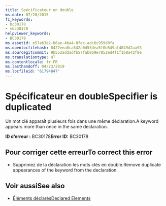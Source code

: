 ```yaml
---
title: Spécificateur en double
ms.date: 07/20/2015
f1_keywords:
- bc30178
- vbc30178
helpviewer_keywords:
- BC30178
ms.assetid: e57a63e2-b6ae-4ba4-8fec-adc6c959d8fa
ms.openlocfilehash: 8427eea8ca542a0d53dea5f0b549af4849d2aa93
ms.sourcegitcommit: 9b552addadfb57fab0b9e7852ed4f1f1b8a42f8e
ms.translationtype: HT
ms.contentlocale: fr-FR
ms.lasthandoff: 04/23/2019
ms.locfileid: "61794847"
---
```

# <a name="specifier-is-duplicated"></a><span data-ttu-id="4c2e2-102">Spécificateur en double</span><span class="sxs-lookup"><span data-stu-id="4c2e2-102">Specifier is duplicated</span></span>
<span data-ttu-id="4c2e2-103">Un mot clé apparaît plusieurs fois dans une même déclaration.</span><span class="sxs-lookup"><span data-stu-id="4c2e2-103">A keyword appears more than once in the same declaration.</span></span>  
  
 <span data-ttu-id="4c2e2-104">**ID d’erreur :** BC30178</span><span class="sxs-lookup"><span data-stu-id="4c2e2-104">**Error ID:** BC30178</span></span>  
  
## <a name="to-correct-this-error"></a><span data-ttu-id="4c2e2-105">Pour corriger cette erreur</span><span class="sxs-lookup"><span data-stu-id="4c2e2-105">To correct this error</span></span>  
  
- <span data-ttu-id="4c2e2-106">Supprimez de la déclaration les mots clés en double.</span><span class="sxs-lookup"><span data-stu-id="4c2e2-106">Remove duplicate appearances of the keyword from the declaration.</span></span>  
  
## <a name="see-also"></a><span data-ttu-id="4c2e2-107">Voir aussi</span><span class="sxs-lookup"><span data-stu-id="4c2e2-107">See also</span></span>

- [<span data-ttu-id="4c2e2-108">Éléments déclarés</span><span class="sxs-lookup"><span data-stu-id="4c2e2-108">Declared Elements</span></span>](../../visual-basic/programming-guide/language-features/declared-elements/index.md)
